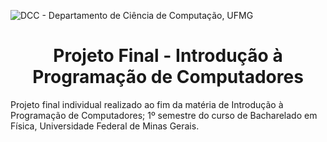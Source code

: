 ![DCC - Departamento de Ciência de Computação, UFMG](https://github.com/user-attachments/assets/ee7380da-66ff-42bc-ab70-03f6de4fe0ce)

<h1 align="center"> Projeto Final - Introdução à Programação de Computadores </h1>
Projeto final individual realizado ao fim da matéria de Introdução à Programação de Computadores; 1º semestre do curso de Bacharelado em Física, Universidade Federal de Minas Gerais.
